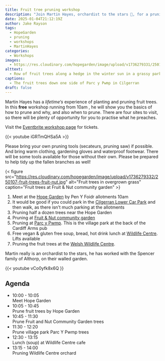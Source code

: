 ```yaml
---
title: Fruit tree pruning workshop
description: "Join Martin Hayes, orchardist to the stars 🤩, for a pruning workshop to remember in Cilgerran, north Pembrokeshire"
date: 2025-01-04T21:12:19Z
author: Jake Rayson 
tags: 
  - HopeGarden
  - pruning
  - workshops
  - MartinHayes
categories: 
  - Workshops
images:
  - https://res.cloudinary.com/hopegarden/image/upload/v1736279331/250107-fruit-trees-row-parc-y-pwmp.jpg
alttext: 
  - Row of fruit trees along a hedge in the winter sun in a grassy park
captions: 
  - The fruit trees down one side of Parc y Pwmp in Cilgerran
draft: false
---
```


Martin Hayes has a *lifetime‘s* experience of planting and pruning fruit trees. In this **free** workshop running from 10am , he will show you the basics of how to prune and why, and also when to prune. There are four sites to visit, so there will be plenty of opportunity for you to practise what he preaches.

Visit the [Eventbrite workshop page](https://www.eventbrite.co.uk/e/fruit-tree-pruning-workshop-tickets-1005838840047) for tickets.

{{< youtube iGRTmQHSa5A >}}

Please bring your own pruning tools (secateurs, pruning saw) if possible. And bring warm clothing, gardening gloves and waterproof footwear. There will be some tools available for those without their own. Please be prepared to help tidy up the fallen branches as well!

{< figure src="https://res.cloudinary.com/hopegarden/image/upload/v1736279332/250107-fruit-trees-fruit-nut.jpg" alt="Fruit trees in overgrown grass" caption="Fruit trees at Fruit & Nut community garden" >}

1. Meet at the [Hope Garden](https://maps.app.goo.gl/bXk5oNay4oK8Rjxm8) by Pen Y Foidr allotments 10am 
2. It would be good if you could park in the [Cilgerran Lower Car Park](https://maps.app.goo.gl/wJeDZ8Rh2WKiBNUQ7) and then walk, as there isn't much parking at the allotments
3. Pruning half a dozen trees near the Hope Garden
4. Pruning at [Fruit & Nut community garden](https://maps.app.goo.gl/ahVRoJSJxhZ4J7sW7) 
5. Pruning at [Parc y Pwmp](https://w3w.co/fans.rust.boards). This is the village park at the back of the Cardiff Arms pub 
6. Free vegan & gluten free soup, bread, hot drink lunch at [Wildlife Centre](https://maps.app.goo.gl/yoSxma6m5x5cE8qe9). Lifts available
7. Pruning the fruit trees at the [Welsh Wildlife Centre](https://maps.app.goo.gl/yoSxma6m5x5cE8qe9). 

Martin really is an orchardist to the stars, he has worked with the Spencer family of Althorp, on their walled garden.

{{< youtube vCo0yfk8x6Q }} 

## Agenda

- 10:00 - 10:05  
Meet Hope Garden
- 10:05 - 10:45  
Prune fruit trees by Hope Garden
- 10:45 - 11:30  
Prune Fruit and Nut Community Garden trees
- 11:30 - 12:20  
Prune village park Parc Y Pwmp trees
- 12:30 - 13:15  
Lunch (soup) at Wildlife Centre cafe
- 13:15 - 14:00  
Pruning Wildlife Centre orchard
